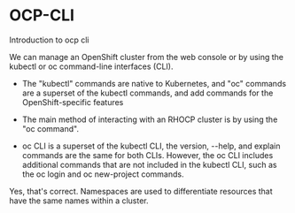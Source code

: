 # OCP-CLI
Introduction to ocp cli

We can manage an OpenShift cluster from the web console or by using the kubectl or oc command-line interfaces (CLI).
* The "kubectl" commands are native to Kubernetes, and  "oc" commands are a superset of the kubectl commands, and add commands for the OpenShift-specific features

* The main method of interacting with an RHOCP cluster is by using the "oc command".

* oc CLI is a superset of the kubectl CLI, the version, --help, and explain commands are the same for both CLIs. However, the oc CLI includes additional commands that are not included in the kubectl CLI, such as the oc login and oc new-project commands.



Yes, that's correct. Namespaces are used to differentiate resources that have the same names within a cluster.
